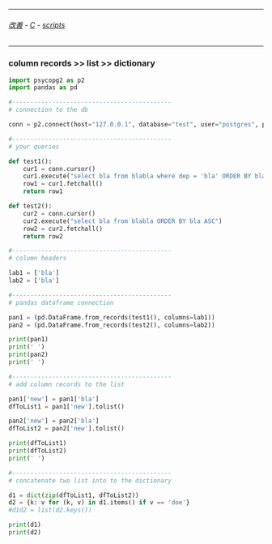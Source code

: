 
---

###### [改善](https://github.com/ttltrk/0C/blob/master/README.MD) - [C](https://github.com/ttltrk/PRG/blob/master/CODING.MD) - [scripts](https://github.com/ttltrk/PRG/blob/master/APPS.MD)

---

### column records >> list >> dictionary

```python
import psycopg2 as p2
import pandas as pd

#--------------------------------------------
# connection to the db 

conn = p2.connect(host="127.0.0.1", database="test", user="postgres", password="***")

#--------------------------------------------
# your queries

def test1():
    cur1 = conn.cursor()
    cur1.execute("select bla from blabla where dep = 'bla' ORDER BY bla ASC")
    row1 = cur1.fetchall()
    return row1

def test2():
    cur2 = conn.cursor()
    cur2.execute("select bla from blabla ORDER BY bla ASC")
    row2 = cur2.fetchall()
    return row2

#--------------------------------------------
# column headers

lab1 = ['bla']
lab2 = ['bla']

#--------------------------------------------
# pandas dataframe connection

pan1 = (pd.DataFrame.from_records(test1(), columns=lab1))
pan2 = (pd.DataFrame.from_records(test2(), columns=lab2))

print(pan1)
print(' ')
print(pan2)
print(' ')

#--------------------------------------------
# add column records to the list

pan1['new'] = pan1['bla']
dfToList1 = pan1['new'].tolist()

pan2['new'] = pan2['bla']
dfToList2 = pan2['new'].tolist()

print(dfToList1)
print(dfToList2)
print(' ')

#--------------------------------------------
# concatenate two list into to the dictionary

d1 = dict(zip(dfToList1, dfToList2))
d2 = {k: v for (k, v) in d1.items() if v == 'doe'}  
#d1d2 = list(d2.keys())

print(d1)
print(d2)
```
